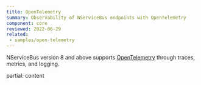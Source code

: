 ```yaml
---
title: OpenTelemetry
summary: Observability of NServiceBus endpoints with OpenTelemetry
component: core
reviewed: 2022-06-29
related:
 - samples/open-telemetry
---
```


NServiceBus version 8 and above supports [OpenTelemetry](https://opentelemetry.io/docs/instrumentation/net/) through traces, metrics, and logging.

partial: content